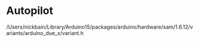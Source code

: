 # Autopilot

/Users/nickbain/Library/Arduino15/packages/arduino/hardware/sam/1.6.12/variants/arduino_due_x/variant.h
